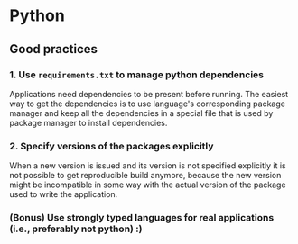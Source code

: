 # Python

## Good practices

### 1. Use `requirements.txt` to manage python dependencies

Applications need dependencies to be present before running. The easiest way to get the dependencies is to use language's corresponding package manager and keep all the dependencies in a special file that is used by package manager to install dependencies.

### 2. Specify versions of the packages explicitly

When a new version is issued and its version is not specified explicitly it is not possible to get reproducible build anymore, because the new version might be incompatible in some way with the actual version of the package used to write the application.

### (Bonus) Use strongly typed languages for real applications (i.e., preferably not python) :)
